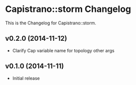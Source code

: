 # Capistrano::storm Changelog

This is the Changelog for Capistrano::storm.

## v0.2.0 (2014-11-12)

* Clarify Cap variable name for topology other args

## v0.1.0 (2014-11-11)

* Initial release
